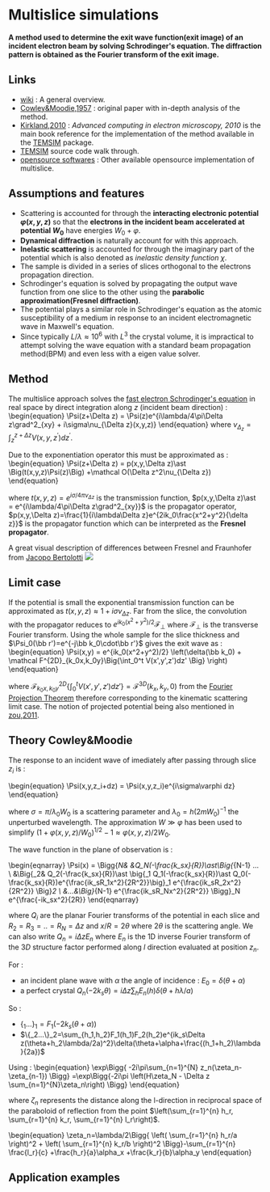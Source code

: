 # Multislice simulations

**A method used to determine the exit wave function(exit image) of an incident electron beam by solving  Schrodinger's equation. The diffraction pattern is obtained as the Fourier transform of the exit image.**

## Links
  - [wiki](https://en.wikipedia.org/wiki/Multislice) :
    A general overview.
  - [Cowley&Moodie,1957](/articles/CowleyMoodie1957.pdf) :
    original paper with in-depth analysis of the method.
  - [Kirkland,2010](/readings/Kirkland2010) :
    *Advanced computing in electron microscopy, 2010*
    is the main book reference for the implementation of the method available in the [TEMSIM](#https://github.com/jhgorse/kirkland/tree/master/temsim) package.
  - [TEMSIM](/notes/temsim) source code walk through.
  - [opensource softwares](/notes/multislice_EM_softwares) :
    Other available opensource implementation of multislice.

## Assumptions and features
- Scattering is accounted for through the **interacting electronic potential $\varphi(x,y,z)$** so that the **electrons in the incident beam accelerated at potential $W_0$** have energies $W_0+\varphi$.
- **Dynamical diffraction** is naturally account for with this approach.
- **Inelastic scattering** is accounted for through the imaginary part of
the potential which is also denoted as *inelastic density function $\chi$*.
- The sample is divided in a series of slices orthogonal to the electrons propagation direction.
- Schrodinger's equation is solved by propagating the output wave function from one slice to the other using the **parabolic approximation(Fresnel diffraction)**.
- The potential plays a similar role in Schrodinger's equation as the atomic susceptibility of a medium in response to an incident electromagnetic wave in Maxwell's equation.
- Since typically $L/\lambda \approx 10^6$ with $L^3$ the crystal volume, it is impractical to attempt solving the wave equation with a
standard beam propagation method(BPM) and even less with a eigen value
solver.


## Method

The multislice approach solves the [fast electron Schrodinger's equation](/readings/Kirkland2010/#fast-electron-wave-equation) in real space by direct integration along $z$ (incident beam direction) :
\begin{equation}
  \Psi(z+\Delta z) = \Psi(z)e^{i\lambda/4\pi\Delta z\grad^2_{xy}
      + i\sigma\nu_{\Delta z}(x,y,z)}
\end{equation}
where $\nu_{\Delta_z}=\int_z^{z+\Delta z}V(x,y,z^{'})dz^{'}$.

Due to the exponentiation operator this must be approximated as :
\begin{equation}
  \Psi(z+\Delta z) = p(x,y,\Delta z)\ast \Big(t(x,y,z)\Psi(z)\Big) +\mathcal O(\Delta z^2\nu_{\Delta z})
\end{equation}

where $t(x,y,z)=e^{i\sigma/4\pi\nu_{\Delta z}}$ is the transmission function, $p(x,y,\Delta z)\ast = e^{i\lambda/4\pi\Delta z\grad^2_{xy}}$ is the propagator operator, $p(x,y,\Delta z)=\frac{1}{i\lambda\Delta z}e^{2ik_0\frac{x^2+y^2}{\delta z}}$ is the propagator function which can be interpreted as the **Fresnel propagator**.

A great visual description of differences between Fresnel and Fraunhofer
from  [Jacopo Bertolotti](https://twitter.com/j_bertolotti/status/1199661806538633216)
![](/figures/Fresnel.gif)

## Limit case

If the potential is small the exponential transmission function can be approximated as $t(x,y,z)\approx 1+i\sigma\nu_{\Delta z}$.
Far from the slice, the convolution with the propagator reduces to
$e^{ik_0(x^2+y^2)/2}\mathcal F_{\perp}$
where $\mathcal F_{\perp}$ is the transverse Fourier transform.
Using the whole sample for the slice thickness and
$\Psi_0(\bb r')=e^{-j\bb k_0\cdot\bb r'}$
gives the exit wave as :
\begin{equation}
  \Psi(x,y) = e^{ik_0(x^2+y^2)/2}
    \left(\delta(\bb k_0) +
      \mathcal F^{2D}_{k_0x,k_0y}\Big\{\int_0^t V(x',y',z')dz' \Big\}
    \right)
\end{equation}

where $\mathcal F^{2D}_{k_0x,k_0y}\Big\{\int_0^t V(x',y',z')dz'\Big\}=\mathcal F^{3D}(k_x,k_y,0)$ from the [Fourier Projection Theorem](/books/kirkland2010/apxB-projectedPotential.pdf) therefore corresponding to the kinematic scattering limit case.
The notion of projected potential being also mentioned in [zou,2011](/readings/zou2011/#chap-3-crystal-structure-factors-and-symmetry).

## Theory Cowley&Moodie
The response to an incident wave of imediately after passing through
slice $z_i$ is :

\begin{equation}
    \Psi(x,y,z_i+dz) = \Psi(x,y,z_i)e^{i\sigma\varphi dz}
\end{equation}

where $\sigma=\pi/\lambda_0W_0$ is a scattering parameter and
$\lambda_0=h(2mW_0)^{-1}$ the unperturbed wavelength.
The approximation $W\gg \varphi$ has been used to simplify
$(1+\varphi(x,y,z)/W_0)^{1/2}-1\approx \varphi(x,y,z)/2W_0$.

The wave function in the plane of observation is :

\begin{eqnarray}
  \Psi(x) =
    \Bigg\{_N& &Q_N(-\frac{k_sx}{R})\ast\Big\{_{N-1} ... \\
       &\Big\{_2& Q_2(-\frac{k_sx}{R})\ast
          \big\{_1 Q_1(-\frac{k_sx}{R})\ast Q_0(-\frac{k_sx}{R})e^{\frac{ik_sR_1x^2}{2R^2}}\big\}_1
       e^{\frac{ik_sR_2x^2}{2R^2}} \Big\}_2 \\
    &...&\Big\}_{N-1} e^{\frac{ik_sR_Nx^2}{2R^2}} \Bigg\}_N e^{\frac{-ik_sx^2}{2R}}
\end{eqnarray}

where $Q_i$ are the planar Fourier transforms of the potential in each slice and
$R_2=R_3=..=R_N=\Delta z$ and $x/R=2\theta$ where $2\theta$ is the scattering angle.
We can also write $Q_n=i\Delta zE_n$ where $E_n$ is the 1D inverse Fourier transform
of the $3D$ structure factor performed along $l$ direction evaluated at position $z_n$.

For :

- an incident plane wave with $\alpha$ the angle of incidence :
    $E_0=\delta(\theta+\alpha)$
- a perfect crystal
    $Q_n(-2k_s\theta)=i\Delta z\sum_h E_n(h)\delta(\theta+h\lambda/a)$

So :

- $\{_1...\}_1=F_1(-2k_s(\theta+\alpha))$
- $\{_2...\}_2=\sum_{h_1,h_2}F_1(h_1)F_2(h_2)e^{ik_s\Delta z(\theta+h_2\lambda/2a)^2}\delta(\theta+\alpha+\frac{(h_1+h_2)\lambda}{2a})$

Using :
\begin{equation}
    \exp\Bigg\{
        -2i\pi\sum_{n=1}^{N} z_n(\zeta_n-\zeta_{n-1})
     \Bigg\}
     =\exp\Bigg\{-2i\pi
            \left(H\zeta_N - \Delta z \sum_{n=1}^{N}\zeta_n\right)
      \Bigg\}
\end{equation}

where $\zeta_n$ represents the distance along the l-direction in reciprocal space
of the paraboloid of reflection from the point
$\left(\sum_{r=1}^{n} h_r, \sum_{r=1}^{n} k_r, \sum_{r=1}^{n} l_r\right)$.

\begin{equation}
\zeta_n=\lambda/2\Bigg\{
    \left( \sum_{r=1}^{n} h_r/a \right)^2 +
    \left( \sum_{r=1}^{n} k_r/b \right)^2
    \Bigg\}-\sum_{r=1}^{n} \frac{l_r}{c} +\frac{h_r}{a}\alpha_x +\frac{k_r}{b}\alpha_y
\end{equation}


## Application examples
